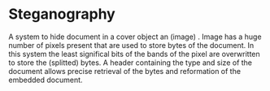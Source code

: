# Steganography
A system to hide document in a cover object an (image) . Image has a huge number of pixels present that are used to store bytes of the document. In this system the least significal bits of the bands of the pixel are overwritten to store the (splitted) bytes. A header containing the type and size of the document allows precise retrieval of the bytes and reformation of the embedded document.
